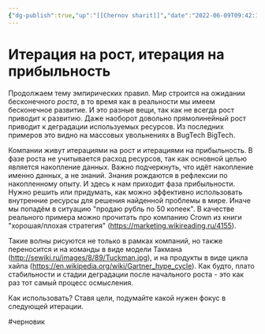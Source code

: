 ```yaml
---
{"dg-publish":true,"up":"[[Chernov sharit]]","date":"2022-06-09T09:42:15+04:00","modified_at":"2023-03-10T20:57:38+04:00","posted":"https://t.me/chernov_sharit/498","published_at":"2023-03-10T19:05:00+03:00","permalink":"/chernov-sharit/2022-06-09-iteracziya-na-rost-iteracziya-na-pribylnost/","dgPassFrontmatter":true}
---
```


# Итерация на рост, итерация на прибыльность

Продолжаем тему эмпирических правил. Мир строится на ожидании бесконечного _роста_, в то время как в реальности мы имеем бесконечное развитие. И это разные вещи, так как не всегда рост приводит к развитию. Даже наоборот довольно прямолинейный рост приводит к деградации используемых ресурсов. Из последних примеров это видно на массовых увольнениях в BugTech BigTech.

Компании живут итерациями на рост и итерациями на прибыльность. В фазе роста не учитывается расход ресурсов, так как основной целью является накопление данных. Важно подчеркнуть, что идёт накопление именно данных, а не знаний. Знания рождаются в рефлексии по накопленному опыту. И здесь к нам приходит фаза прибыльности. Нужно решить или придумать, как можно эффективно использовать внутренние ресурсы для решения найденной проблемы в мире. Иначе мы попадём в ситуацию "продаю рубль по 50 копеек". В качестве реального примера можно прочитать про компанию Crown из книги "хорошая/плохая стратегия" (https://marketing.wikireading.ru/4155).

Такие волны рисуются не только в рамках компаний, но также переносится и на команды в виде модели Такмана (http://sewiki.ru/images/8/89/Tuckman.jpg), и на продукты в виде цикла хайпа (https://en.wikipedia.org/wiki/Gartner_hype_cycle). Как будто, плато стабильности и стадии деградации после начального роста - это как раз тот самый процесс осмысления.

Как использовать? Ставя цели, подумайте какой нужен фокус в следующей итерации.

#черновик
